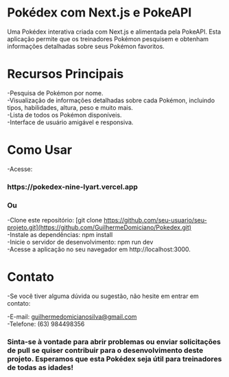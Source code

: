 <h1>Pokédex com Next.js e PokeAPI</h1>

Uma Pokédex interativa criada com Next.js e alimentada pela PokeAPI. Esta aplicação permite que os treinadores Pokémon pesquisem e obtenham informações detalhadas sobre seus Pokémon favoritos.

<h1>Recursos Principais</h1>
-Pesquisa de Pokémon por nome.<br>
-Visualização de informações detalhadas sobre cada Pokémon, incluindo tipos, habilidades, altura, peso e muito mais.<br>
-Lista de todos os Pokémon disponíveis.<br>
-Interface de usuário amigável e responsiva.<br>

<h1>Como Usar</h1>
-Acesse: <h3>https://pokedex-nine-lyart.vercel.app</h3>

<h3>Ou</h3>

-Clone este repositório: [git clone https://github.com/seu-usuario/seu-projeto.git](https://github.com/GuilhermeDomiciano/Pokedex.git)<br>
-Instale as dependências: npm install<br>
-Inicie o servidor de desenvolvimento: npm run dev<br>
-Acesse a aplicação no seu navegador em http://localhost:3000.

<h1>Contato</h1>
-Se você tiver alguma dúvida ou sugestão, não hesite em entrar em contato:<br>

-E-mail: guilhermedomicianosilva@gmail.com<br>
-Telefone: (63) 984498356

<h3>Sinta-se à vontade para abrir problemas ou enviar solicitações de pull se quiser contribuir para o desenvolvimento deste projeto. Esperamos que esta Pokédex seja útil para treinadores de todas as idades!</h3>







